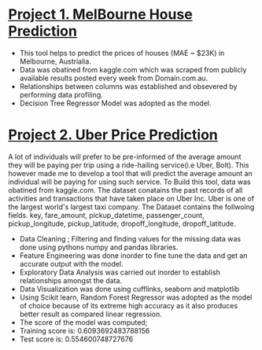 # [Project 1. MelBourne House Prediction](https://github.com/Felixishabiyi/Data-Science-Projects/blob/main/MelBourne%20House%20Prediction%20Model.ipynb)
* This tool helps to predict the prices of houses (MAE ~ $23K) in Melbourne, Austrialia.
* Data was obatined from kaggle.com which was scraped from publicly available results posted every week from Domain.com.au.
* Relationships between columns was established and obsevered by performing data profiling.
* Decision Tree Regressor Model was adopted as the model. 

# [Project 2. Uber Price Prediction](https://github.com/Felixishabiyi/Data-Science-Projects/blob/main/Uber%20Price%20Prediction.ipynb)
A lot of individuals will prefer to be pre-informed of the average amount they will be paying per trip using a ride-hailing service(i.e Uber, Bolt).
This however made me to develop a tool that will predict the average amount an individual will be paying for using such service.
To Build this tool, data was obatined from kaggle.com. 
The dataset conatains the past records of all activities and transactions that have taken place on Uber Inc. 
Uber is one of the largest world's largest taxi company. 
The Dataset contains the follwoing fields.
key, fare_amount, pickup_datetime, passenger_count, pickup_longitude, pickup_latitude, dropoff_longitude, dropoff_latitude.

* Data Cleaning ; Filtering and finding values for the missing data was done using pythons numpy and pandas libraries.
* Feature Engineering was done inorder to fine tune the data and get an accurate output with the model.
* Exploratory Data Analysis was carried out inorder to establish relationships amongst the data.
* Data Visualization was done using cufflinks, seaborn and matplotlib 
* Using Scikit learn, Random Forest Regressor was adopted as the model of choice because of its extreme high accuracy as it also produces better result as compared linear regression.
* The score of the model was computed;
* Training score is: 0.6093692483788156
* Test score is: 0.554600748727676
